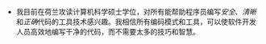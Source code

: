 - 我目前在荷兰攻读计算机科学硕士学位，对所有能帮助程序员编写*安全*、*清晰*和*正确*代码的工具技术感兴趣。我相信所有编码模式和工具，可以使软件开发人员高效地编写干净的代码，而不需要太多的技巧和智慧。